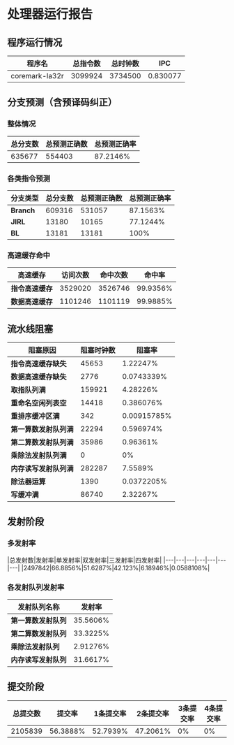 # 处理器运行报告
## 程序运行情况
|程序名|总指令数|总时钟数|IPC|
|---|---|---|---|
|coremark-la32r|3099924|3734500|0.830077|

## 分支预测（含预译码纠正）
### 整体情况
|总分支数|总预测正确数|总预测正确率|
|---|---|---|
|635677|554403|87.2146%|

### 各类指令预测
|分支类型|总分支数|总预测正确数|总预测正确率|
|---|---|---|---|
|**Branch**| 609316 | 531057 | 87.1563%|
|**JIRL**| 13180 | 10165 | 77.1244%|
|**BL**| 13181 | 13181 | 100%|

### 高速缓存命中
|高速缓存|访问次数|命中次数|命中率|
|---|---|---|---|
|**指令高速缓存**| 3529020 | 3526746 | 99.9356%|
|**数据高速缓存**| 1101246 | 1101119 | 99.9885%|
## 流水线阻塞
|阻塞原因|阻塞时钟数|阻塞率|
|---|---|---|
|**指令高速缓存缺失**| 45653 | 1.22247%|
|**数据高速缓存缺失**| 2776 | 0.0743339%|
|**取指队列满**| 159921 | 4.28226%|
|**重命名空闲列表空**|14418 | 0.386076%|
|**重排序缓冲区满**|342 | 0.00915785%|
|**第一算数发射队列满**|22294 | 0.596974%|
|**第二算数发射队列满**|35986 | 0.96361%|
|**乘除法发射队列满**|0 | 0%|
|**内存读写发射队列满**|282287 | 7.5589%|
|**除法器运算**|1390 | 0.0372205%|
|**写缓冲满**|86740 | 2.32267%|

## 发射阶段
### 多发射率
|总发射数|发射率|单发射率|双发射率|三发射率|四发射率|
|---|---|---|---|---|---|---|
|2497842|66.8856%|51.6287%|42.123%|6.18946%|0.0588108%|

### 各发射队列发射率
|发射队列名称|发射率|
|---|---|
|**第一算数发射队列**|35.5606%|
|**第二算数发射队列**|33.3225%|
|**乘除法发射队列**|2.91276%|
|**内存读写发射队列**|31.6617%|

## 提交阶段
|总提交数|提交率|1条提交率|2条提交率|3条提交率|4条提交率|
|---|---|---|---|---|---|
|2105839|56.3888%|52.7939%|47.2061%|0%|0%|
